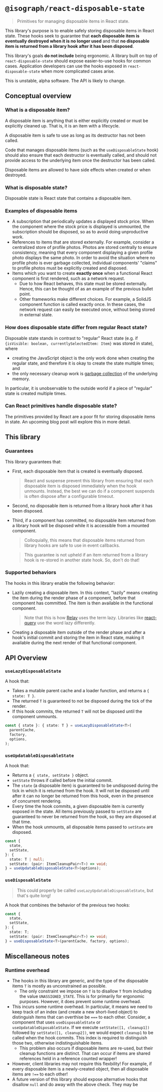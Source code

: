 # `@isograph/react-disposable-state`

> Primitives for managing disposable items in React state.

This library's purpose is to enable safely storing disposable items in React state. These hooks seek to guarantee that **each disposable item is eventually destroyed when it is no longer used** and that **no disposable item is returned from a library hook after it has been disposed**.

This library's goals **do not include** being ergonomic. A library built on top of `react-disposable-state` should expose easier-to-use hooks for common cases. Application developers can use the hooks exposed in `react-disposable-state` when more complicated cases arise.

This is unstable, alpha software. The API is likely to change.

## Conceptual overview

### What is a disposable item?

A disposable item is anything that is either explicitly created or must be explicitly cleaned up. That is, it is an item with a lifecycle.

A disposable item is safe to use as long as its destructor has not been called.

Code that manages disposable items (such as the `useDisposableState` hook) should also ensure that each destructor is eventually called, and should not provide access to the underlying item once the destructor has been called.

Disposable items are allowed to have side effects when created or when destroyed.

### What is disposable state?

Disposable state is React state that contains a disposable item.

### Examples of disposable items

- A subscription that periodically updates a displayed stock price. When the component where the stock price is displayed is unmounted, the subscription should be disposed, so as to avoid doing unproductive work.
- References to items that are stored externally. For example, consider a centralized store of profile photos. Photos are stored centrally to ensure consistency, meaning that every component displaying a given profile photo displays the same photo. In order to avoid the situation where no profile photo is ever garbage collected, individual components' "claims" to profile photos must be explicitly created and disposed.
- Items which you want to create **exactly once** when a functional React component is first rendered, such as a network request.
  - Due to how React behaves, this state must be stored externally. Hence, this can be thought of as an example of the previous bullet point.
  - Other frameworks make different choices. For example, a SolidJS component function is called exactly once. In these cases, the network request can easily be executed once, without being stored in external state.

### How does disposable state differ from regular React state?

Disposable state stands in contrast to "regular" React state (e.g. if `{isVisible: boolean, currentlySelectedItem: Item}` was stored in state), where

- creating the JavaScript object is the only work done when creating the regular state, and therefore it is okay to create the state multiple times; and
- the only necessary cleanup work is [garbage collection](https://developer.mozilla.org/en-US/docs/Web/JavaScript/Memory_Management) of the underlying memory.

In particular, it is unobservable to the outside world if a piece of "regular" state is created multiple times.

### Can React primitives handle disposable state?

The primitives provided by React are a poor fit for storing disposable items in state. An upcoming blog post will explore this in more detail.

## This library

### Guarantees

This library guarantees that:

- First, each disposable item that is created is eventually disposed.

  > React and suspense prevent this library from ensuring that each disposable item is disposed immediately when the hook unmounts. Instead, the best we can do if a component suspends is often dispose after a configurable timeout.

- Second, no disposable item is returned from a library hook after it has been disposed.
- Third, if a component has committed, no disposable item returned from a library hook will be disposed while it is accessible from a mounted component.

  > Colloquially, this means that disposable items returned from library hooks are safe to use in event callbacks.

  > This guarantee is not upheld if an item returned from a library hook is re-stored in another state hook. So, don't do that!

### Supported behaviors

The hooks in this library enable the following behavior:

- Lazily creating a disposable item. In this context, "lazily" means creating the item during the render phase of a component, before that component has committed. The item is then available in the functional component.

  > Note that this is how [Relay](relay.dev) uses the term lazy. Libraries like [react-query](...) use the word lazy differently.

- Creating a disposable item outside of the render phase and after a hook's initial commit and storing the item in React state, making it available during the next render of that functional component.

## API Overview

### `useLazyDisposableState`

A hook that:

- Takes a mutable parent cache and a loader function, and returns a `{ state: T }`.
- The returned `T` is guaranteed to not be disposed during the tick of the render.
- If this hook commits, the returned `T` will not be disposed until the component unmounts.

```typescript
const { state }: { state: T } = useLazyDisposableState<T>(
  parentCache,
  factory,
  options,
);
```

### `useUpdatableDisposableState`

A hook that:

- Returns a `{ state, setState }` object.
- `setState` throws if called before the initial commit.
- The `state` (a disposable item) is guaranteed to be undisposed during the tick in which it is returned from the hook. It will not be disposed until after it can no longer be returned from this hook, even in the presence of concurrent rendering.
- Every time the hook commits, a given disposable item is currently exposed in the state. All items previously passed to `setState` are guaranteed to never be returned from the hook, so they are disposed at that time.
- When the hook unmounts, all disposable items passed to `setState` are disposed.

```typescript
const {
  state,
  setState,
}: {
  state: T | null;
  setState: (pair: ItemCleanupPair<T>) => void;
} = useUpdatableDisposableState<T>(options);
```

### `useDisposableState`

> This could properly be called `useLazyUpdatableDisposableState`, but that's quite long!

A hook that combines the behavior of the previous two hooks:

```typescript
const {
  state,
  setState,
}: {
  state: T;
  setState: (pair: ItemCleanupPair<T>) => void;
} = useDisposableState<T>(parentCache, factory, options);
```

## Miscellaneous notes

### Runtime overhead

- The hooks in this library are generic, and the type of the disposable items `T` is mostly as unconstrained as possible.
  - The only constraint we impose on `T` is to disallow `T` from including the value `UNASSIGNED_STATE`. This is for primarily for ergonomic purposes. However, it does prevent some runtime overhead.
- This incurs some runtime overhead. In particular, it means we need to keep track of an index (and create a new short-lived object) to distinguish items that can overthise be `===` to each other. Consider, a component that uses `useDisposableState` or `useUpdatableDiposableState`. If we execute `setState([1, cleanup1])` followed by `setState([1, cleanup2])`, we would expect `cleanup1` to be called when the hook commits. This index is required to distinguish those two, otherwise indistinguishable items.
  - This problem also occurs if disposable items are re-used, but their cleanup functions are distinct. That can occur if items are shared references held in a reference counted wrapper!
- However, client libraries may not require this flexbility! For example, if every disposable item is a newly-created object, then all disposable items are `!==` to each other!
- A future version of this library should expose alternative hooks that disallow `null` and do away with the above check. They may be
